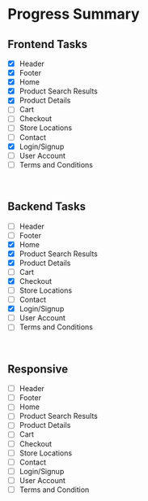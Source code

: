 # **Progress Summary**

## **Frontend Tasks**

- [x] Header
- [x] Footer
- [x] Home
- [x] Product Search Results
- [x] Product Details
- [ ] Cart
- [ ] Checkout
- [ ] Store Locations
- [ ] Contact
- [x] Login/Signup
- [ ] User Account
- [ ] Terms and Conditions

<br>

## **Backend Tasks**

- [ ] Header
- [ ] Footer
- [x] Home
- [x] Product Search Results
- [x] Product Details
- [ ] Cart
- [x] Checkout
- [ ] Store Locations
- [ ] Contact
- [x] Login/Signup
- [ ] User Account
- [ ] Terms and Conditions

<br>

## **Responsive**

- [ ] Header
- [ ] Footer
- [ ] Home
- [ ] Product Search Results
- [ ] Product Details
- [ ] Cart
- [ ] Checkout
- [ ] Store Locations
- [ ] Contact
- [ ] Login/Signup
- [ ] User Account
- [ ] Terms and Condition